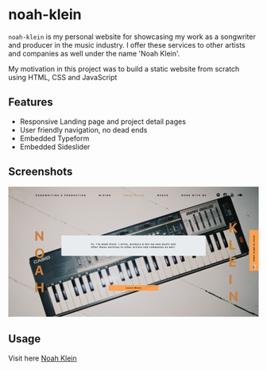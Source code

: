 # noah-klein
`noah-klein` is my personal website for showcasing my work as a songwriter and producer in the music industry. I offer these services to other artists and companies as well under the name 'Noah Klein'.

My motivation in this project was to build a static website from scratch using HTML, CSS and JavaScript


## Features
* Responsive Landing page and project detail pages
* User friendly navigation, no dead ends
* Embedded Typeform
* Embedded Sideslider


## Screenshots
![Landing Page](/img/screenshot_landingpage.png "Landing Page")

## Usage
Visit here [Noah Klein](https://www.noah-klein.com/)
